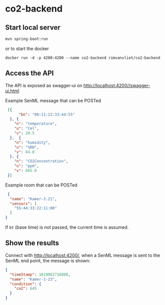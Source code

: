# co2-backend

## Start local server
```bash
mvn spring-boot:run
```
or to start the docker
```
docker run -d -p 4200:4200 --name co2-backend rimvanvliet/co2-backend
```

## Access the API

The API is exposed as swagger-ui on <http://localhost:4200//swagger-ui.html>

Example SenML message that can be POSTed
```json
 [{
      "bn": "00:11:22:33:44:55"
  }, {
    "n": "temperature",
    "u": "Cel",
    "v": 20.5
  },  {
    "n": "humidity",
    "u": "%RH",
    "v": 64.0
  }, {
    "n": "CO2Concentration",
    "u": "ppm",
    "v": 665.0
 }]
```
Example room that can be POSTed
```json
 {
  "name": "Kamer-3.21",
  "sensors": [
    "55:44:33:22:11:00"
  ]
}
```

If `bt` (base time) is not passed, the current time is assumed. 

## Show the results
Connect with <http://localhost:4200/>, when a SenML message is sent to the SenML end point, the message is shown:
```json
{
  "timeStamp": 1619962716000,
  "name": "Kamer-1-23",
  "condition": {
    "co2": 645
  }
}
```
